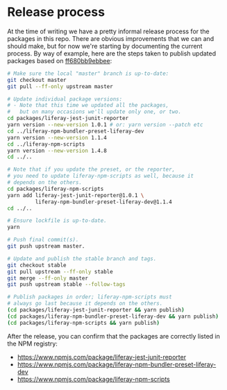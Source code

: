 # Release process

At the time of writing we have a pretty informal release process for the packages in this repo. There are obvious improvements that we can and should make, but for now we're starting by documenting the current process. By way of example, here are the steps taken to publish updated packages based on [ff680bb9ebbee](https://github.com/liferay/liferay-npm-tools/commit/ff680bb9ebbee43711bb7bf03d3e852716c54616):

```sh
# Make sure the local "master" branch is up-to-date:
git checkout master
git pull --ff-only upstream master

# Update individual package versions:
# - Note that this time we updated all the packages,
#   but on many occasions we'll update only one, or two.
cd packages/liferay-jest-junit-reporter
yarn version --new-version 1.0.1 # or: yarn version --patch etc
cd ../liferay-npm-bundler-preset-liferay-dev
yarn version --new-version 1.1.4
cd ../liferay-npm-scripts
yarn version --new-version 1.4.8
cd ../..

# Note that if you update the preset, or the reporter,
# you need to update liferay-npm-scripts as well, because it
# depends on the others.
cd packages/liferay-npm-scripts
yarn add liferay-jest-junit-reporter@1.0.1 \
         liferay-npm-bundler-preset-liferay-dev@1.1.4
cd ../..

# Ensure lockfile is up-to-date.
yarn

# Push final commit(s).
git push upstream master.

# Update and publish the stable branch and tags.
git checkout stable
git pull upstream --ff-only stable
git merge --ff-only master
git push upstream stable --follow-tags

# Publish packages in order; liferay-npm-scripts must
# always go last because it depends on the others.
(cd packages/liferay-jest-junit-reporter && yarn publish)
(cd packages/liferay-npm-bundler-preset-liferay-dev && yarn publish)
(cd packages/liferay-npm-scripts && yarn publish)
```

After the release, you can confirm that the packages are correctly listed in the NPM registry:

-   https://www.npmjs.com/package/liferay-jest-junit-reporter
-   https://www.npmjs.com/package/liferay-npm-bundler-preset-liferay-dev
-   https://www.npmjs.com/package/liferay-npm-scripts
